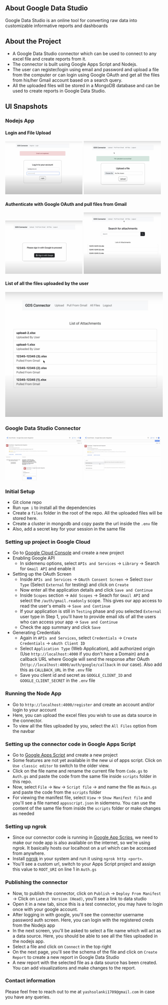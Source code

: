 ## About Google Data Studio
Google Data Studio is an online tool for converting raw data into customizable informative reports and dashboards

## About the Project
- A Google Data Studio connector which can be used to connect to any excel file and create reports from it.
- The connector is built using Google Apps Script and Nodejs.
- The user can register/login using email and password and upload a file from the computer or can login using Google OAuth and get all the files from his/her Gmail account based on a search query.
- All the uploaded files will be stored in a MongoDB database and can be used to create reports in Google Data Studio.

## UI Snapshots
### Nodejs App

#### Login and File Upload

<p float="left">
  <img alt="App Login Page" src="snapshots/app-login.png" width="49%">
  <img alt="File Upload" src="snapshots/file-upload.png" width="49%">
</p>

#### Authenticate with Google OAuth and pull files from Gmail

<p float="left">
  <img alt="Google OAuth" src="snapshots/google-oauth.png" width="49%">
  <img alt="Search for attachment" src="snapshots/search-for-attachments.png" width="49%">
</p>

#### List of all the files uploaded by the user

<p float="left">
  <img alt="List of attachments" src="snapshots/list-of-attachments.png" width="100%">
</p>

### Google Data Studio Connector

<p float="left">
  <img alt="GDS login" src="snapshots/gds-login.png" width="49%">
  <img alt="GDS select file" src="snapshots/gds-select-file.png" width="49%">
</p>

### Initial Setup
- Git clone repo
- Run `npm i` to install all the dependencies
- Create a `files` folder in the root of the repo. All the uploaded files will be stored here.
- Create a cluster in mongodb and copy paste the url inside the `.env` file
- Also, add a secret key for your session in the same file

### Setting up project in Google Cloud
- Go to [Google Cloud Console](https://console.cloud.google.com) and create a new project
- Enabling Google API
    - In sidemenu options, select `APIs and Services` -> `Library` -> Search for `Gmail API` and enable it
- Setting up the OAuth Screen
    - Inside `APIs and Services` -> `OAuth Consent Screen` -> Select `User Type` (Select `External` for testing) and click on `Create`
    - Now enter all the application details and click `Save and Continue`
    - Inside `Scopes` section -> `Add Scopes` -> Seach for `Gmail API` and select the `/auth/gmail.readonly` scope. This gives our app access to read the user's emails -> `Save and Continue`
    - If your application is still in `Testing` phase and you selected `External` user type in Step 1, you'll have to provide email ids of all the users who can access your app -> `Save and Continue`
    - Check the app summary and click `Save`
- Generating Credentials
    - Again in `APIs and Services`, select `Credentials` -> `Create Credentials` -> `oAuth Client ID`
    - Select `Application Type` (Web Application), add authorized origin (Use `http://localhost:4000` if you don't have a Domain) and a callback URL where Google will send the response after OAuth (`http://localhost:4000/auth/google/callback` in our case). Also add this as `CALLBACK_URL` in the `.env` file
    - Save you client id and secret as `GOOGLE_CLIENT_ID` and `GOOGLE_CLIENT_SECRET` in the `.env` file

### Running the Node App
- Go to `http://localhost:4000/register` and create an account and/or login to your account
- Here, you can upload the excel files you wish to use as data source in the connector.
- To view all the files uploaded by you, select the `All Files` option from the navbar

### Setting up the connector code in Google Apps Script
- Go to [Google Apps Script](https://script.google.com) and create a new project
- Some features are not yet available in the new ui of apps script. Click on `Use classic editor` to switch to the older view.
- Click on the file name and rename the current file from `Code.gs` to `Auth.gs` and paste the code from the same file inside `scripts` folder in this repo.
- Now, select `File` -> `New` -> `Script file` -> and name the file as `Main.gs` and paste the code from the `scripts` folder
- For viewing the manifest file,  select `View` -> `Show Manifest file` and you'll see a file named `appsscript.json` in sidemenu. You can use the content of the same file from inside the `scripts` folder or make changes as needed

### Setting up ngrok
- Since our connector code is running in [Google App Scrips](https://developers.google.com/apps-script), we need to make our node app is also available on the internet, so we're using ngrok. It basically hosts our localhost on a url which can be accessed from anywhere.
- Install [ngrok](https://ngrok.com/) in your system and run it using `ngrok http <port>`.
- You'll see a custom url, switch to your Apps Script project and assign this value to `ROOT_URI` on line 1 in `Auth.gs`

### Publishing the connector
- Now, to publish the connector, click on `Publish` -> `Deploy From Manifest` -> Click on `Latest Version (Head)`, you'll see a link to data studio
- Open it in a new tab, since this is a test connector, you may have to login once with your google account. 
- After logging in with google, you'll see the connector username password auth screen. Here, you can login with the registered creds from the Nodejs app
- In the next screen, you'll be asked to select a file name which will act as a data source. Here, you should be able to see all the files uploaded in the nodejs app.
- Select a file and click on `Connect` in the top right
- On the next page, you'll see the schema of the file and click on `Create Report` to create a new report in Google Data Studio
- A new report with the selected file as a data source has been created. You can add visualizations and make changes to the report.

### Contact information
Please feel free to reach out to me at `yashsolanki1709@gmail.com` in case you have any queries.